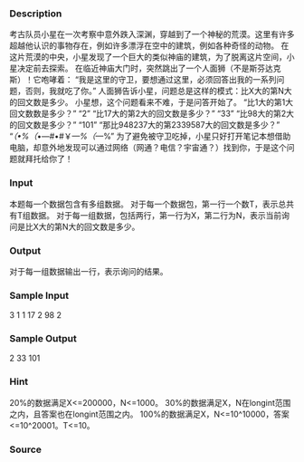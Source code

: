 
### Description
考古队员小星在一次考察中意外跌入深渊，穿越到了一个神秘的荒漠。这里有许多超越他认识的事物存在，例如许多漂浮在空中的建筑，例如各种奇怪的动物。 在这片荒漠的中央，小星发现了一个巨大的类似神庙的建筑，为了脱离这片空间，小星决定前去探索。 在临近神庙大门时，突然跳出了一个人面狮（不是斯芬达克斯）！它咆哮着： “我是这里的守卫，要想通过这里，必须回答出我的一系列问题，否则，我就吃了你。” 人面狮告诉小星，问题总是这样的模式：比X大的第N大的回文数是多少。 小星想，这个问题看来不难，于是问答开始了。 “比1大的第1大回文数数是多少？” “2” “比17大的第2大的回文数是多少？” “33” “比98大的第2大的回文数是多少？” “101” “那比948237大的第2339587大的回文数是多少？” “*（•%（*•—#•#￥*—%（*—%” 为了避免被守卫吃掉，小星只好打开笔记本想借助电脑，却意外地发现可以通过网络（网通？电信？宇宙通？）找到你，于是这个问题就拜托给你了！
### Input
本题每一个数据包含有多组数据。 对于每一个数据包，第一行一个数T，表示总共有T组数据。 对于每一组数据，包括两行，第一行为X，第二行为N，表示当前询问是比X大的第N大的回文数是多少。
### Output
对于每一组数据输出一行，表示询问的结果。
### Sample Input
3
1
1
17
2
98
2

### Sample Output
2
33
101

### Hint
20%的数据满足X<=200000，N<=1000。 30%的数据满足X，N在longint范围之内，且答案也在longint范围之内。 100%的数据满足X，N<=10^10000，答案<=10^20001。T<=10。
### Source
